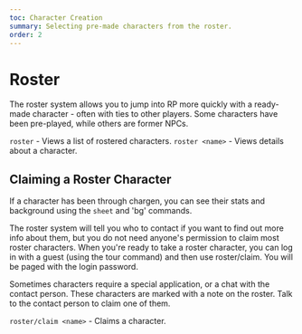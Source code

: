 ```yaml
---
toc: Character Creation
summary: Selecting pre-made characters from the roster.
order: 2
---
```

# Roster

The roster system allows you to jump into RP more quickly with a ready-made character - often with ties to other players. Some characters have been pre-played, while others are former NPCs.

`roster` - Views a list of rostered characters.
`roster <name>` - Views details about a character.

## Claiming a Roster Character

If a character has been through chargen, you can see their stats and background using the `sheet` and 'bg' commands.

The roster system will tell you who to contact if you want to find out more info about them, but you do not need anyone's permission to claim most roster characters. When you're ready to take a roster character, you can log in with a guest (using the tour command) and then use roster/claim.  You will be paged with the login password.

Sometimes characters require a special application, or a chat with the contact person.  These characters are marked with a note on the roster.  Talk to the contact person to claim one of them.

`roster/claim <name>` - Claims a character.  
